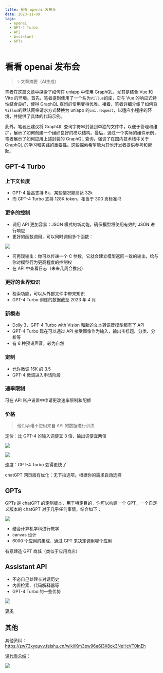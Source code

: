 ```yaml
---
title: 看看 openai 发布会
date: 2023-11-08
tags: 
  - openai
  - GPT-4 Turbo
  - API
  - Assistant
  - GPTs
---
```


# 看看 openai 发布会

> ✨文章摘要（AI生成）

<!-- DESC SEP -->

笔者在这篇文章中探索了如何在 uniapp 中使用 GraphQL，尤其是结合 Vue 和 Vite 的环境。首先，笔者提到使用了一个名为`Villus`的库，它与 Vue 的响应式特性结合良好，使得 GraphQL 查询的使用变得优雅。接着，笔者详细介绍了如何将`Villus`的默认网络请求方式替换为 uniapp 的`uni.request`，以适应小程序的环境，并提供了具体的代码示例。

此外，笔者还建议将 GraphQL 查询字符串封装到单独的文件中，以便于管理和维护，展示了如何创建一个组织良好的模块结构。最后，通过一个实际的组件示例，笔者展示了如何应用上述封装的 GraphQL 查询，强调了在国内技术栈中关于 GraphQL 的学习和实践的重要性。这些探索希望能为其他开发者提供参考和帮助。

<!-- DESC SEP -->

## GPT-4 Turbo

### 上下文长度

- GPT-4 最高支持 8k，某些情况能高达 32k
- 而 GPT-4 Turbo 支持 128K token，相当于 300 页标准书

### 更多的控制

- 调用 API 更加容易：JSON 模式的新功能，确保模型将使用有效的 JSON 进行响应
- 更好的函数调用，可以同时调用多个函数：

![](https://oss.justin3go.com/blogs/Pasted%20image%2020231107183414.png)

- 可再现输出：你可以传递一个 C 参数，它就会建立模型返回一致的输出，给与你对模型行为更高程度的控制权
- 在 API 中查看日志（未来几周会推出）

### 更好的世界知识

- 检索功能，可以从外部文件中带来知识
- GPT-4 Turbo 训练的数据截至 2023 年 4 月

### 新模态

- Dolly 3，GPT-4 Turbo with Vision 和新的文本转语音模型都有了 API
- GPT-4 Turbo 现在可以通过 API 接受图像作为输入，输出韦标题、分类、分析等
- 有 6 种预设声音，较为自然

### 定制

- 允许微调 16K 的 3.5
- GPT-4 微调进入申请阶段

### 速率限制

可在 API 账户设置中申请更改速率限制和配额

### 价格

> 他们承诺不使用来自 API 的数据进行训练


定价：比 GPT-4 的输入词便宜 3 倍，输出词便宜两倍

![](https://oss.justin3go.com/blogs/Pasted%20image%2020231107194203.png)

![](https://oss.justin3go.com/blogs/Pasted%20image%2020231107194223.png)

速度：GPT-4 Turbo 变得更快了

chatGPT 网页版有优化：无下拉选项，根据你的需求自动选择

## GPTs

GPTs 是 chatGPT 的定制版本，用于特定目的，你可以构建一个 GPT，一个自定义版本的 chatGPT 对于几乎任何事情，结合如下：

![](https://oss.justin3go.com/blogs/Pasted%20image%2020231107195327.png)

- 结合计算机学科进行教学
- canvas 设计
- 6000 个应用的集成，通过 GPT 来决定调用哪个应用

有意建造 GPT 商城（类似于应用商店）

## Assistant API

- 不必自己处理长对话历史
- 内置检索、代码解释器等
- GPT-4 Turbo 的一些优势

![](https://oss.justin3go.com/blogs/Pasted%20image%2020231107211209.png)

[更多](https://platform.openai.com/docs/assistants/overview)
## 其他

其他资料：https://zw73xyquvv.feishu.cn/wiki/Km3pw96e6i3X8ok3NqHcVT0InEh

[课代表总结](https://twitter.com/Crypto_QianXun/status/1721796113873895671)：

![](https://oss.justin3go.com/blogs/Pasted%20image%2020231108082738.png)